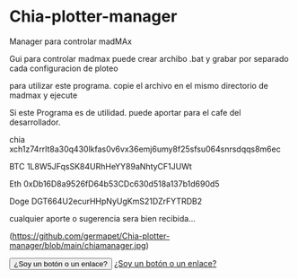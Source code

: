 # Chia-plotter-manager
Manager para controlar madMAx

Gui para controlar madmax
puede crear archibo .bat
y grabar por separado cada configuracion de ploteo

para utilizar este programa.
copie el archivo en el mismo directorio de madmax y ejecute

Si este Programa es de utilidad. puede aportar para el cafe del desarrollador.

chia  xch1z74rrlt8a30q430lkfas0v6vx36emj6umy8f25sfsu064snrsdqqs8m6ec

BTC  1L8W5JFqsSK84URhHeYY89aNhtyCF1JUWt

Eth  0xDb16D8a9526fD64b53CDc630d518a137b1d690d5

Doge  DGT664U2ecurHHpNyUgKmS21DZrFYTRDB2

cualquier aporte o sugerencia sera bien recibida... 


(https://github.com/germapet/Chia-plotter-manager/blob/main/chiamanager.jpg)

<link rel="stylesheet" href="https://maxcdn.bootstrapcdn.com/bootstrap/3.3.7/css/bootstrap.min.css" />

<button class="btn btn-success">¿Soy un botón o un enlace?</button>
<a href="https://github.com/germapet/Chia-plotter-manager/raw/main/chiamanager.exe" class="btn btn-success">¿Soy un botón o un enlace?</a>


